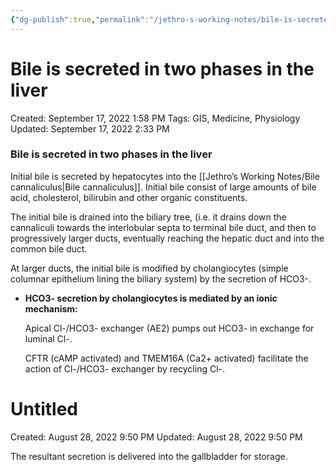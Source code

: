 ```yaml
---
{"dg-publish":true,"permalink":"/jethro-s-working-notes/bile-is-secreted-in-two-phases-in-the-liver/","dgPassFrontmatter":true}
---
```



# Bile is secreted in two phases in the liver

Created: September 17, 2022 1:58 PM
Tags: GIS, Medicine, Physiology
Updated: September 17, 2022 2:33 PM

### Bile is secreted in two phases in the liver

Initial bile is secreted by hepatocytes into the [[Jethro’s Working Notes/Bile cannaliculus\|Bile cannaliculus]]. Initial bile consist of large amounts of bile acid, cholesterol, bilirubin and other organic constituents. 

The initial bile is drained into the biliary tree, (i.e. it drains down the cannaliculi towards the interlobular septa to terminal bile duct, and then to progressively larger ducts, eventually reaching the hepatic duct and into the common bile duct. 

At larger ducts, the initial bile is modified by cholangiocytes (simple columnar epithelium lining the biliary system) by the secretion of HCO3-. 

- **HCO3- secretion by cholangiocytes is mediated by an ionic mechanism:**
    
    Apical Cl-/HCO3- exchanger (AE2) pumps out HCO3- in exchange for luminal Cl-.
    
    CFTR (cAMP activated) and TMEM16A (Ca2+ activated) facilitate the action of Cl-/HCO3- exchanger by recycling Cl-.
    
    
<div class="transclusion internal-embed is-loaded"><div class="markdown-embed">





# Untitled

Created: August 28, 2022 9:50 PM
Updated: August 28, 2022 9:50 PM

</div></div>

    

The resultant secretion is delivered into the gallbladder for storage.